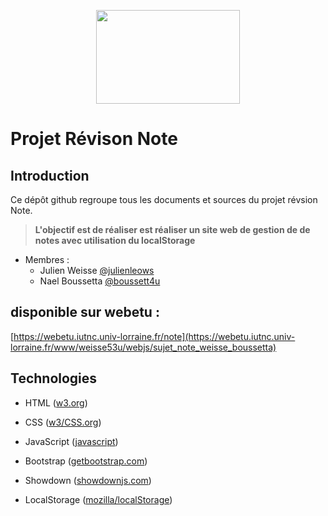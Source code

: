 <p align="center">
  <img width="230" height="150" src="https://github.com/julienleows/sujet_note_weisse_boussetta/blob/master/images/logo.svg">
</p>

# Projet Révison Note

## Introduction
Ce dépôt github regroupe tous les documents et sources du projet révsion Note.

> **L'objectif est de réaliser est réaliser un site web de gestion de de notes 
avec utilisation du localStorage**

* Membres :
	* Julien Weisse [@julienleows](https://github.com/julienleows)
	* Nael Boussetta [@boussett4u](https://github.com/boussett4u)

## disponible sur webetu :

[https://webetu.iutnc.univ-lorraine.fr/note](https://webetu.iutnc.univ-lorraine.fr/www/weisse53u/webjs/sujet_note_weisse_boussetta)

## Technologies
* HTML ([w3.org](https://www.w3.org))
* CSS ([w3/CSS.org](https://www.w3.org/Style/CSS))
* JavaScript ([javascript](https://fr.wikipedia.org/wiki/JavaScript))
* Bootstrap ([getbootstrap.com](https://getbootstrap.com))
* Showdown ([showdownjs.com](http://showdownjs.com))

* LocalStorage ([mozilla/localStorage](https://developer.mozilla.org/fr/docs/Web/API/Window/localStorage))
